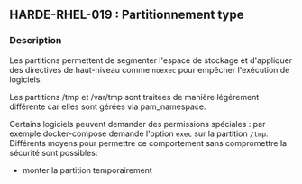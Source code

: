 ## HARDE-RHEL-019 : Partitionnement type

### Description
Les partitions permettent de segmenter l'espace de stockage et d'appliquer des directives de haut-niveau comme `noexec` pour empêcher l'exécution de logiciels.

Les partitions /tmp et /var/tmp sont traitées de manière légérement différente car elles sont gérées via pam_namespace.

Certains logiciels peuvent demander des permissions spéciales : par exemple docker-compose demande l'option `exec` sur la partition `/tmp`. Différents moyens pour permettre ce comportement sans compromettre la sécurité sont possibles:
 - monter la partition temporairement 
